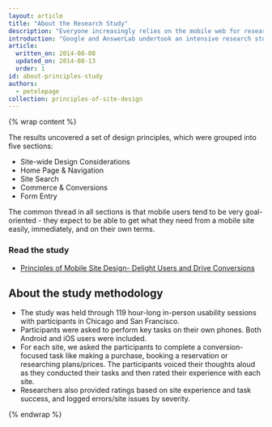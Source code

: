 ```yaml
---
layout: article
title: "About the Research Study"
description: "Everyone increasingly relies on the mobile web for research and discovery, and it's vital for companies to have an effective mobile presence. But what makes a good mobile site?"
introduction: "Google and AnswerLab undertook an intensive research study examining how a range of users interacted with a diverse set of mobile sites.  The goal, to answer the question: what makes a good mobile site?"
article:
  written_on: 2014-08-08
  updated_on: 2014-08-13
  order: 1
id: about-principles-study
authors:
  - petelepage
collection: principles-of-site-design
---
```


{% wrap content %}

The results uncovered a set of design principles, which were grouped into
five sections:

* Site-wide Design Considerations
* Home Page &  Navigation
* Site Search
* Commerce & Conversions
* Form Entry

The common thread in all sections is that mobile users tend to be very
goal-oriented - they expect to be able to get what they need from a mobile
site easily, immediately, and on their own terms.

</div>
<div class="related-items  related-items--inline g-wide--pull-1  clear">
  <h3 class="related-items__title ">Read the study</h3>
  <div class="related-items__section clear">
    <ul class="related-items-list  related-items-list--inline list-reset">
      <li class="theme--principles">
        <p class="medium">
          <a href="https://www.google.com/think/multiscreen/whitepaper-sitedesign.html?utm_source=web-fundamentals&utm_term=chrome&utm_content=ux-landing&utm_campaign=web-fundamentals">
            Principles of Mobile Site Design- Delight Users and Drive Conversions
          </a>
        </p>
      </li>
    </ul>
  </div>
</div>

<div class="content" markdown="1">

## About the study methodology

* The study was held through 119 hour-long in-person usability sessions with
  participants in Chicago and San Francisco.
* Participants were asked to perform key tasks on their own phones. Both Android
  and iOS users were included.
* For each site, we asked the participants to complete a conversion-focused task
  like making a purchase, booking a reservation or researching plans/prices. The
  participants voiced their thoughts aloud as they conducted their tasks and
  then rated their experience with each site.
* Researchers also provided ratings based on site experience and task success,
  and logged errors/site issues by severity.

{% endwrap %}

